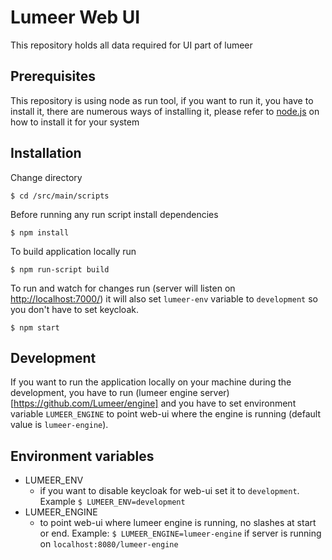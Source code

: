 # Lumeer Web UI
This repository holds all data required for UI part of lumeer

## Prerequisites
This repository is using node as run tool, if you want to run it, you have to install it, there are numerous ways of installing it, please refer to [node.js](https://nodejs.org/en/) on how to install it for your system

## Installation
Change directory
```
$ cd /src/main/scripts
```

Before running any run script install dependencies
```
$ npm install
```

To build application locally run
```
$ npm run-script build
```

To run and watch for changes run (server will listen on [http://localhost:7000/](http://localhost:7000/)) it will also set `lumeer-env` variable to `development` so you don't have to set keycloak.
```
$ npm start
```


## Development

If you want to run the application locally on your machine during the development, you have to run (lumeer engine server)[https://github.com/Lumeer/engine] and you have to set environment variable `LUMEER_ENGINE` to point web-ui where the engine is running (default value is `lumeer-engine`). 

## Environment variables

* LUMEER_ENV
    * if you want to disable keycloak for web-ui set it to `development`. Example `$ LUMEER_ENV=development`
* LUMEER_ENGINE
    * to point web-ui where lumeer engine is running, no slashes at start or end. Example: `$ LUMEER_ENGINE=lumeer-engine` if server is running on `localhost:8080/lumeer-engine`
